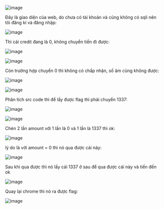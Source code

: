![image](https://github.com/user-attachments/assets/c0d208cc-e1f5-4313-8072-c3c56dfb4d9c)

Đây là giao diện của web, do chưa có tài khoản và cũng không có sqli nên tôi đăng kí và đăng nhập:

![image](https://github.com/user-attachments/assets/976f3368-1691-4411-86c7-b08f18d0edc9)

Thì cái credit đang là 0, không chuyển tiền đi được:

![image](https://github.com/user-attachments/assets/82d3157a-ea0c-48e2-8730-1019aca8295d)

![image](https://github.com/user-attachments/assets/34ca7ad3-8f08-4554-aa89-fcf98981ddee)

Còn trường hợp chuyển 0 thì không có chấp nhận, số âm cũng không được:

![image](https://github.com/user-attachments/assets/0dcb4152-d786-4812-86a9-c5a0c48f127c)

![image](https://github.com/user-attachments/assets/e3051677-436b-4040-b946-a0131baab1e5)

Phân tích src code thì để lấy được flag thì phải chuyển 1337:

![image](https://github.com/user-attachments/assets/abf4dced-b353-447e-a5df-d0925289b3f1)

![image](https://github.com/user-attachments/assets/0731d23c-17a3-4794-ad83-bba167adc783)

Chèn 2 lần amount với 1 lần là 0 và 1 lần là 1337 thì ok:

![image](https://github.com/user-attachments/assets/2e5841c5-447d-43cb-bf4d-e3dc13ec3a28)

lý do là với amount = 0 thì nó qua được cái này:

![image](https://github.com/user-attachments/assets/4ab6a4db-ce34-4f87-9283-43d54108eb45)

Sau khi qua được thì nó lấy cái 1337 ở sau để qua được cái này và tiến đến ok

![image](https://github.com/user-attachments/assets/3bed74b8-a5e0-4319-91f8-a055c0a9ff3f)

Quay lại chrome thì nó ra được flag:

![image](https://github.com/user-attachments/assets/69284e36-066d-4c31-afe5-95f305bc836d)
